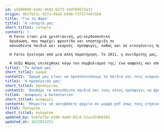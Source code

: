 ```yaml
---
id: e5d99098-bdd1-4b92-b273-2ddf09573a11
origin: d627b21c-927a-49a5-b590-f372774675b8
title: 'Για τη Φάρο'
title1: 'Η ιστορία μας'
short_title1: ιστορία
content1: |-
  H Faros είναι μια χριστιανική, μη-κερδοσκοπική
  Οργάνωση, που παρέχει φροντίδα και υποστήριξη σε
  ασυνόδευτα παιδιά και νεαρούς  πρόσφυγες, καθώς και σε οικογένειες προσφύγων με παιδιά στην Αθήνα. O επαγγελματισμός, η υπευθυνότητα και η διαφάνεια διέπουν το έργο μας. H Faros υποστηρίζεται από ιδιώτες, θεσμικούς φορείς-δωρητές, κοινωφελή ιδρύματα, καθώς και τοπικές αλλά και διεθνείς εκκλησιαστικές κοινότητες.

  H Faros ξεκίνησε από μια απλή παρατήρηση. Το 2011, η συνιδρυτής μας, Patricia Kirk, παρατήρησε ένα 14χρονο, ασυνόδευτο αγόρι Αφγανικής καταγωγής να κοιμάται μόνο του σε ένα από τα πάρκα της Αθήνας. «Το πρόσωπό του είχε μια άψυχη έκφραση. Ήταν εντελώς αόρατο», θυμάται. Η Patricia είχε ήδη περάσει αρκετούς μήνες πραγματοποιώντας ακαδημαϊκή έρευνα για την προστασία των ασυνόδευτων παιδιών στη νότια Ευρώπη και συνειδητοποιώντας ότι δεν υπήρχαν υπηρεσίες προστασίας για ασυνόδευτα παιδιά αποφάσισε να κινητοποιηθεί. Το 2014, ίδρυσε την Faros μαζί με τον Dan Biswas σε συνεργασία με τον τοπικό εταίρο της οργάνωσης, την Ευαγγελική Εκκλησία των Εξαρχείων και με την υποστήριξη της International Aid Services και των εκκλησιαστικών κοινοτήτων της Δανίας. 

  Η λέξη Φάρος επιλέχθηκε λόγω του συμβολισμού της: ένα ασφαλές και απάγκιο λιμάνι. «Όνειρό μας ήταν να δημιουργήσουμε ένα περιβάλλον φροντίδας και υποστήριξης από εξειδικευμένο προσωπικό. Θελήσαμε η Faros να είναι ο ασφαλής χώρος στον οποίο τα παιδιά πρόσφυγες θα μπορέσουν να ανακαλύψουν την αξία τους και να βρουν ελπίδα για το μέλλον», αναφέρει η Patricia.
title2: 'Το όραμά μας'
short_title2: όραμα
content2: 'Όραμά μας είναι να προστατεύσουμε τα παιδιά και τους νεαρούς πρόσφυγες, να τους βοηθήσουμε να αξιοποιήσουν πλήρως τις δυνατότητές τους και να τους καθοδηγήσουμε προς την κατεύθυνση ενός καλύτερου αύριο. Η συμπόνια, ο σεβασμός, η ενθάρρυνση, η φιλία και η ακεραιότητα είναι οι βασικές αξίες που μας ενώνουν και διαμορφώνουν την προσέγγισή μας για να βοηθήσουμε αυτά τα παιδιά.'
title3: 'Η προσέγγισή μας'
short_title3: προσέγγιση
content3: 'Βοηθάμε τα ασυνόδευτα παιδιά και τους νέους πρόσφυγες να βρουν ένα ασφαλές περιβάλλον, να ανακαλύψουν την αξία τους και να χτίσουν ένα μέλλον με προοπτικές. Δουλεύουμε ολιστικά και αναλαμβάνουμε την ευθύνη για κάθε παιδί και νέο πρόσφυγα, παρέχοντας εξατομικευμένη φροντίδα. Μέσα από αυτή μας την προσέγγιση, θέλουμε να δούμε κάθε ασυνόδευτο παιδί και νεαρό πρόσφυγα να ζουν με αξιοπρέπεια και ελπίδα, όντας εφοδιασμένοι με τις δυνατότητες για να συμβάλλουν θετικά στην κοινωνία.'
title4: 'Αναφορές & Καταστατικό'
short_title4: αναφορές
content4: 'Μπορείτε να κατεβάσετε αρχεία σε μορφή pdf όπως τους ετήσιους μας απολογισμούς, τον καταστατικό μας χάρτη, και άλλα:'
title5: Πολυμέσα
short_title5: πολυμέσα
updated_by: 5eb7e72e-e580-4a8d-81c6-51acd7db6565
updated_at: 1622815251
---
```

